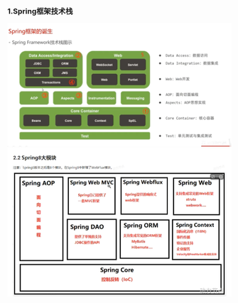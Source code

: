 ### 1.Spring框架技术栈
![](assets/01Spring概述/file-20250717200532414.png)
![](assets/01Spring概述/file-20250718004340703.png)

